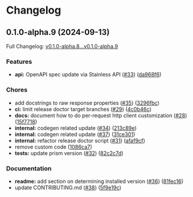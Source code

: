 # Changelog

## 0.1.0-alpha.9 (2024-09-13)

Full Changelog: [v0.1.0-alpha.8...v0.1.0-alpha.9](https://github.com/riza-io/riza-api-python/compare/v0.1.0-alpha.8...v0.1.0-alpha.9)

### Features

* **api:** OpenAPI spec update via Stainless API ([#33](https://github.com/riza-io/riza-api-python/issues/33)) ([da968f6](https://github.com/riza-io/riza-api-python/commit/da968f6116ea69d3f18779b86ae7e5a46408497d))


### Chores

* add docstrings to raw response properties ([#35](https://github.com/riza-io/riza-api-python/issues/35)) ([3296fbc](https://github.com/riza-io/riza-api-python/commit/3296fbcd7a63f514ac06a6c5f050da6ccc27b1bf))
* **ci:** limit release doctor target branches ([#29](https://github.com/riza-io/riza-api-python/issues/29)) ([4c0b46c](https://github.com/riza-io/riza-api-python/commit/4c0b46c06ba58f0d9b1c84bf338cb13b173c7b12))
* **docs:** document how to do per-request http client customization ([#28](https://github.com/riza-io/riza-api-python/issues/28)) ([15f7718](https://github.com/riza-io/riza-api-python/commit/15f77183f7f8069f65f69f9bdbe87c6fdb501676))
* **internal:** codegen related update ([#34](https://github.com/riza-io/riza-api-python/issues/34)) ([213c89e](https://github.com/riza-io/riza-api-python/commit/213c89e14a3dc14d8d14a7afeafa27c25f9e9ed6))
* **internal:** codegen related update ([#37](https://github.com/riza-io/riza-api-python/issues/37)) ([31ce301](https://github.com/riza-io/riza-api-python/commit/31ce301dea3fb6451f8d6684d0340dca9734ff38))
* **internal:** refactor release doctor script ([#31](https://github.com/riza-io/riza-api-python/issues/31)) ([afaf9cf](https://github.com/riza-io/riza-api-python/commit/afaf9cff9d0040728ec6ffc5b292bd0cdc53d439))
* remove custom code ([1086ca7](https://github.com/riza-io/riza-api-python/commit/1086ca7698b20f8bede98a41725b91a0eeb3dcbf))
* **tests:** update prism version ([#32](https://github.com/riza-io/riza-api-python/issues/32)) ([82c2c7d](https://github.com/riza-io/riza-api-python/commit/82c2c7daf2271cd2898346af14bd4988635b3de0))


### Documentation

* **readme:** add section on determining installed version ([#36](https://github.com/riza-io/riza-api-python/issues/36)) ([81fec16](https://github.com/riza-io/riza-api-python/commit/81fec16ebcd3fb6d26d3bab2dea3c1ed18134683))
* update CONTRIBUTING.md ([#38](https://github.com/riza-io/riza-api-python/issues/38)) ([5f9e19c](https://github.com/riza-io/riza-api-python/commit/5f9e19c50a08758c1025a7ae30020803c6704eab))
